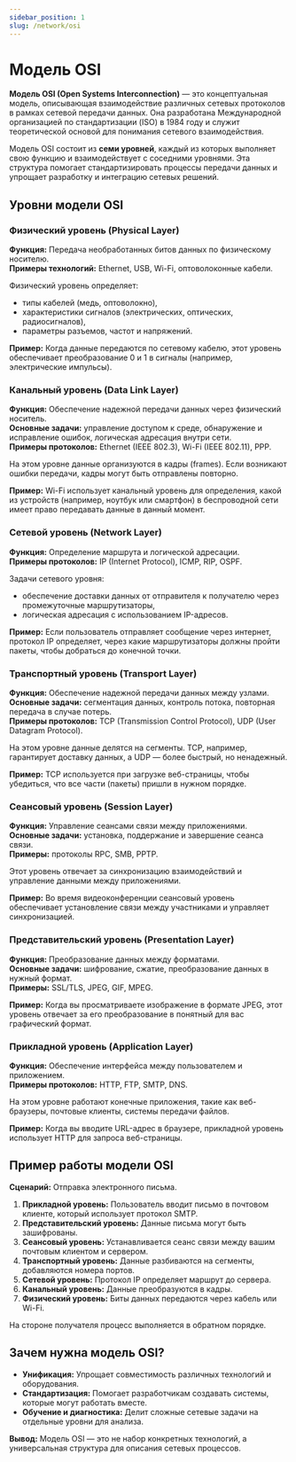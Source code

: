 ```yaml
---
sidebar_position: 1
slug: /network/osi
---
```


# Модель OSI

**Модель OSI (Open Systems Interconnection)** — это концептуальная модель, описывающая взаимодействие различных сетевых протоколов в рамках сетевой передачи данных. Она разработана Международной организацией по стандартизации (ISO) в 1984 году и служит теоретической основой для понимания сетевого взаимодействия.

Модель OSI состоит из **семи уровней**, каждый из которых выполняет свою функцию и взаимодействует с соседними уровнями. Эта структура помогает стандартизировать процессы передачи данных и упрощает разработку и интеграцию сетевых решений.

## **Уровни модели OSI**

### Физический уровень (Physical Layer)

**Функция:** Передача необработанных битов данных по физическому носителю.  
**Примеры технологий:** Ethernet, USB, Wi-Fi, оптоволоконные кабели.  

Физический уровень определяет:

- типы кабелей (медь, оптоволокно),
- характеристики сигналов (электрических, оптических, радиосигналов),
- параметры разъемов, частот и напряжений.  

**Пример:** Когда данные передаются по сетевому кабелю, этот уровень обеспечивает преобразование 0 и 1 в сигналы (например, электрические импульсы).

### Канальный уровень (Data Link Layer)

**Функция:** Обеспечение надежной передачи данных через физический носитель.  
**Основные задачи:** управление доступом к среде, обнаружение и исправление ошибок, логическая адресация внутри сети.  
**Примеры протоколов:** Ethernet (IEEE 802.3), Wi-Fi (IEEE 802.11), PPP.  

На этом уровне данные организуются в кадры (frames). Если возникают ошибки передачи, кадры могут быть отправлены повторно.  

**Пример:** Wi-Fi использует канальный уровень для определения, какой из устройств (например, ноутбук или смартфон) в беспроводной сети имеет право передавать данные в данный момент.

### Сетевой уровень (Network Layer)

**Функция:** Определение маршрута и логической адресации.  
**Примеры протоколов:** IP (Internet Protocol), ICMP, RIP, OSPF.  

Задачи сетевого уровня:

- обеспечение доставки данных от отправителя к получателю через промежуточные маршрутизаторы,
- логическая адресация с использованием IP-адресов.

**Пример:** Если пользователь отправляет сообщение через интернет, протокол IP определяет, через какие маршрутизаторы должны пройти пакеты, чтобы добраться до конечной точки.

### Транспортный уровень (Transport Layer)

**Функция:** Обеспечение надежной передачи данных между узлами.  
**Основные задачи:** сегментация данных, контроль потока, повторная передача в случае потерь.  
**Примеры протоколов:** TCP (Transmission Control Protocol), UDP (User Datagram Protocol).  

На этом уровне данные делятся на сегменты. TCP, например, гарантирует доставку данных, а UDP — более быстрый, но ненадежный.

**Пример:** TCP используется при загрузке веб-страницы, чтобы убедиться, что все части (пакеты) пришли в нужном порядке.

### Сеансовый уровень (Session Layer)

**Функция:** Управление сеансами связи между приложениями.  
**Основные задачи:** установка, поддержание и завершение сеанса связи.  
**Примеры:** протоколы RPC, SMB, PPTP.  

Этот уровень отвечает за синхронизацию взаимодействий и управление данными между приложениями.  

**Пример:** Во время видеоконференции сеансовый уровень обеспечивает установление связи между участниками и управляет синхронизацией.

### Представительский уровень (Presentation Layer)

**Функция:** Преобразование данных между форматами.  
**Основные задачи:** шифрование, сжатие, преобразование данных в нужный формат.  
**Примеры:** SSL/TLS, JPEG, GIF, MPEG.  

**Пример:** Когда вы просматриваете изображение в формате JPEG, этот уровень отвечает за его преобразование в понятный для вас графический формат.

### Прикладной уровень (Application Layer)

**Функция:** Обеспечение интерфейса между пользователем и приложением.  
**Примеры протоколов:** HTTP, FTP, SMTP, DNS.  

На этом уровне работают конечные приложения, такие как веб-браузеры, почтовые клиенты, системы передачи файлов.  

**Пример:** Когда вы вводите URL-адрес в браузере, прикладной уровень использует HTTP для запроса веб-страницы.

## **Пример работы модели OSI**

**Сценарий:** Отправка электронного письма.  

1. **Прикладной уровень:** Пользователь вводит письмо в почтовом клиенте, который использует протокол SMTP.  
2. **Представительский уровень:** Данные письма могут быть зашифрованы.  
3. **Сеансовый уровень:** Устанавливается сеанс связи между вашим почтовым клиентом и сервером.  
4. **Транспортный уровень:** Данные разбиваются на сегменты, добавляются номера портов.  
5. **Сетевой уровень:** Протокол IP определяет маршрут до сервера.  
6. **Канальный уровень:** Данные преобразуются в кадры.  
7. **Физический уровень:** Биты данных передаются через кабель или Wi-Fi.  

На стороне получателя процесс выполняется в обратном порядке.

## Зачем нужна модель OSI?

- **Унификация:** Упрощает совместимость различных технологий и оборудования.  
- **Стандартизация:** Помогает разработчикам создавать системы, которые могут работать вместе.  
- **Обучение и диагностика:** Делит сложные сетевые задачи на отдельные уровни для анализа.  

**Вывод:** Модель OSI — это не набор конкретных технологий, а универсальная структура для описания сетевых процессов.